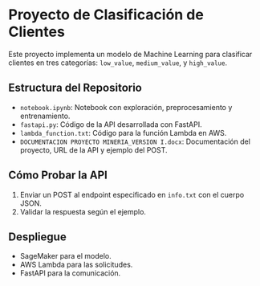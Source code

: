 # Proyecto de Clasificación de Clientes
Este proyecto implementa un modelo de Machine Learning para clasificar clientes en tres categorías: `low_value`, `medium_value`, y `high_value`.

## Estructura del Repositorio
- `notebook.ipynb`: Notebook con exploración, preprocesamiento y entrenamiento.
- `fastapi.py`: Código de la API desarrollada con FastAPI.
- `lambda_function.txt`: Código para la función Lambda en AWS.
- `DOCUMENTACION PROYECTO MINERIA_VERSION I.docx`: Documentación del proyecto, URL de la API y ejemplo del POST.

## Cómo Probar la API
1. Enviar un POST al endpoint especificado en `info.txt` con el cuerpo JSON.
2. Validar la respuesta según el ejemplo.

## Despliegue
- SageMaker para el modelo.
- AWS Lambda para las solicitudes.
- FastAPI para la comunicación.
